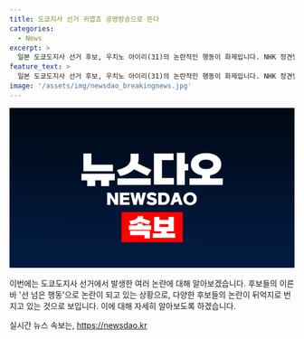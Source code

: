 ```yaml
---
title: 도쿄지사 선거 귀엽죠 공영방송으로 뜬다
categories:
  - News
excerpt: >
  일본 도쿄도지사 선거 후보, 우치노 아이리(31)의 논란적인 행동이 화제입니다. NHK 정견발표 방송에서 의상을 탈의하며 선거 운동을 펼치고, 논란을 일으킨 후보 포스터 또한 이슈가 되고 있습니다. 선거 운동 집대성에 대한 비판도 끊이지 않고 있습니다. 우치노 후보와 기타 후보들의 파격적인 행보가 시선을 끄는 가운데, 논란이 계속되고 있습니다.
feature_text: >
  일본 도쿄도지사 선거 후보, 우치노 아이리(31)의 논란적인 행동이 화제입니다. NHK 정견발표 방송에서 의상을 탈의하며 선거 운동을 펼치고, 논란을 일으킨 후보 포스터 또한 이슈가 되고 있습니다. 선거 운동 집대성에 대한 비판도 끊이지 않고 있습니다. 우치노 후보와 기타 후보들의 파격적인 행보가 시선을 끄는 가운데, 논란이 계속되고 있습니다.
image: '/assets/img/newsdao_breakingnews.jpg'
---
```


<p><img src="/assets/img/newsdao_breakingnews.jpg" alt="ranknews 속보" /></p>

<p>이번에는 도쿄도지사 선거에서 발생한 여러 논란에 대해 알아보겠습니다. 후보들의 이른바 '선 넘은 행동'으로 논란이 되고 있는 상황으로, 다양한 후보들의 논란이 뒤억지로 번지고 있는 것으로 보입니다. 이에 대해 자세히 알아보도록 하겠습니다.</p>
실시간 뉴스 속보는, <a href="https://newsdao.kr" rel="dofollow">https://newsdao.kr</a>



